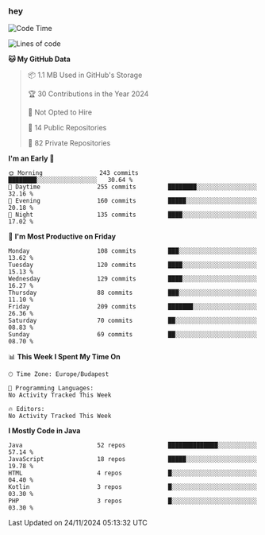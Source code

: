 ### hey

<!--START_SECTION:waka-->
![Code Time](http://img.shields.io/badge/Code%20Time-1%2C037%20hrs%202%20mins-blue)

![Lines of code](https://img.shields.io/badge/From%20Hello%20World%20I%27ve%20Written-1.1%20million%20lines%20of%20code-blue)

**🐱 My GitHub Data** 

> 📦 1.1 MB Used in GitHub's Storage 
 > 
> 🏆 30 Contributions in the Year 2024
 > 
> 🚫 Not Opted to Hire
 > 
> 📜 14 Public Repositories 
 > 
> 🔑 82 Private Repositories 
 > 
**I'm an Early 🐤** 

```text
🌞 Morning                243 commits         ████████░░░░░░░░░░░░░░░░░   30.64 % 
🌆 Daytime                255 commits         ████████░░░░░░░░░░░░░░░░░   32.16 % 
🌃 Evening                160 commits         █████░░░░░░░░░░░░░░░░░░░░   20.18 % 
🌙 Night                  135 commits         ████░░░░░░░░░░░░░░░░░░░░░   17.02 % 
```
📅 **I'm Most Productive on Friday** 

```text
Monday                   108 commits         ███░░░░░░░░░░░░░░░░░░░░░░   13.62 % 
Tuesday                  120 commits         ████░░░░░░░░░░░░░░░░░░░░░   15.13 % 
Wednesday                129 commits         ████░░░░░░░░░░░░░░░░░░░░░   16.27 % 
Thursday                 88 commits          ███░░░░░░░░░░░░░░░░░░░░░░   11.10 % 
Friday                   209 commits         ███████░░░░░░░░░░░░░░░░░░   26.36 % 
Saturday                 70 commits          ██░░░░░░░░░░░░░░░░░░░░░░░   08.83 % 
Sunday                   69 commits          ██░░░░░░░░░░░░░░░░░░░░░░░   08.70 % 
```


📊 **This Week I Spent My Time On** 

```text
🕑︎ Time Zone: Europe/Budapest

💬 Programming Languages: 
No Activity Tracked This Week

🔥 Editors: 
No Activity Tracked This Week
```

**I Mostly Code in Java** 

```text
Java                     52 repos            ██████████████░░░░░░░░░░░   57.14 % 
JavaScript               18 repos            █████░░░░░░░░░░░░░░░░░░░░   19.78 % 
HTML                     4 repos             █░░░░░░░░░░░░░░░░░░░░░░░░   04.40 % 
Kotlin                   3 repos             █░░░░░░░░░░░░░░░░░░░░░░░░   03.30 % 
PHP                      3 repos             █░░░░░░░░░░░░░░░░░░░░░░░░   03.30 % 
```




 Last Updated on 24/11/2024 05:13:32 UTC
<!--END_SECTION:waka-->
